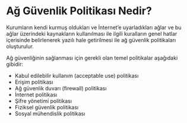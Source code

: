 # Ağ Güvenlik Politikası Nedir?

Kurumların kendi kurmuş oldukları ve İnternet’e uyarladıkları ağlar ve bu ağlar üzerindeki kaynakların kullanılması ile ilgili kuralların genel hatlar içerisinde belirlenerek yazılı hale getirilmesi ile ağ güvenlik politikaları oluşturulur.

Ağ güvenliğinin sağlanması için gerekli olan temel politikalar aşağıdaki gibidir:

- Kabul edilebilir kullanım (acceptable use) politikası
- Erişim politikası
- Ağ güvenlik duvarı (firewall) politikası
- İnternet politikası
- Şifre yönetimi politikası
- Fiziksel güvenlik politikası
- Sosyal mühendislik politikası
